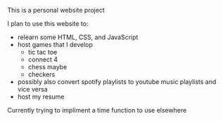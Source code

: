 This is a personal website project

I plan to use this website to:
 - relearn some HTML, CSS, and JavaScript
 - host games that I develop 
    - tic tac toe
    - connect 4
    - chess maybe
    - checkers
 - possibly also convert spotify playlists to youtube music playlists and vice versa
 - host my resume

Currently trying to impliment a time function to use elsewhere
